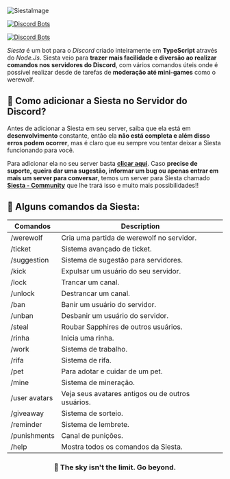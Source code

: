
![SiestaImage](https://i.imgur.com/u7wSqyr.png)

[![Discord Bots](https://top.gg/api/widget/status/966064596328792084.svg)](https://top.gg/bot/754548334328283137)

[![Discord Bots](https://top.gg/api/widget/966064596328792084.svg)](https://top.gg/bot/966064596328792084)

*Siesta* é um bot para o *Discord* criado inteiramente em **TypeScript** através do *Node.Js*. Siesta veio para **trazer mais facilidade e diversão ao realizar comandos nos servidores do Discord**, com vários comandos úteis onde é possível realizar desde de tarefas de **moderação até mini-games** como o werewolf.

##  🔗 Como adicionar a Siesta no Servidor do Discord?

Antes de adicionar a Siesta em seu server, saiba que ela está em **desenvolvimento** constante, então ela **não está completa e além disso erros podem ocorrer**, mas é claro que eu sempre vou tentar deixar a Siesta funcionando para você.

Para adicionar ela no seu server basta **[clicar aqui](https://discord.com/api/oauth2/authorize?client_id=966064596328792084&permissions=1532498934903&scope=applications.commands%20bot)**. Caso **precise de suporte, queira dar uma sugestão, informar um bug ou apenas entrar em mais um server para conversar**, temos um server para Siesta chamado **[Siesta - Community](https://discord.gg/ku84Gmt6hZ)** que lhe trará isso e muito mais possibilidades!!

##  🌟 Alguns comandos da Siesta:
  <section class="list-commands" id="commands">
        <div class="cmd-info">
        </div>
        <div class="cmds">
          <table class="table-data">
            <thead>
              <tr>
                <th>Comandos</th>
                <th>Description</th>
              </tr>
            </thead>
            <tbody>
              <tr>
                <td>/werewolf</td>
                <td> Cria uma partida de werewolf no servidor.</td>
              </tr>
              <tr>
                <td>/ticket </td>
                <td> Sistema avançado de ticket. </td>
              </tr>
              <tr>
                <td>/suggestion</td>
                <td> Sistema de sugestão para servidores. </td>
              </tr>
              <tr>
                <td>/kick</td>
                <td> Expulsar um usuário do seu servidor.</td>
              </tr>
              <tr>
                <td>/lock</td>
                <td> Trancar um canal.</td>
              </tr>
              <tr>
                <td>/unlock</td>
                <td> Destrancar um canal.</td>
              </tr>
<tr>
                <td>/ban</td>
                <td> Banir um usuário do servidor.</td>
              </tr>

<tr>
                <td>/unban</td>
                <td> Desbanir um usuário do servidor.</td>
              </tr>
<tr>
                <td>/steal</td>
                <td> Roubar Sapphires de outros usuários.</td>
              </tr>
<tr>
                <td>/rinha</td>
                <td> Inicia uma rinha.</td>
              </tr>
<tr>
                <td>/work</td>
                <td> Sistema de trabalho.</td>
              </tr>
<tr>
                <td>/rifa</td>
                <td> Sistema de rifa.</td>
              </tr>
<tr>
                <td>/pet</td>
                <td> Para adotar e cuidar de um pet.</td>
              </tr>
              <tr>
                <td>/mine</td>
                <td> Sistema de mineração.</td>
              </tr>
            </tr>
              <tr>
                <td>/user avatars</td>
                <td> Veja seus avatares antigos ou de outros usuários.</td>
              </tr>
            </tr>
              <tr>
                <td>/giveaway</td>
                <td> Sistema de sorteio.</td>
              </tr>
              </tr>
              <tr>
                <td>/reminder</td>
                <td> Sistema de lembrete.</td>
              </tr>
               <tr>
                <td>/punishments</td>
                <td> Canal de punições.</td>
              </tr>
              <tr>
                <td>/help</td>
                <td> Mostra todos os comandos da Siesta.</td>
              </tr>
            </tbody>
          </table>
        </div>
      </section>

<h3 align='center'>
    🚀 The sky isn't the limit. Go beyond.
</h3>
